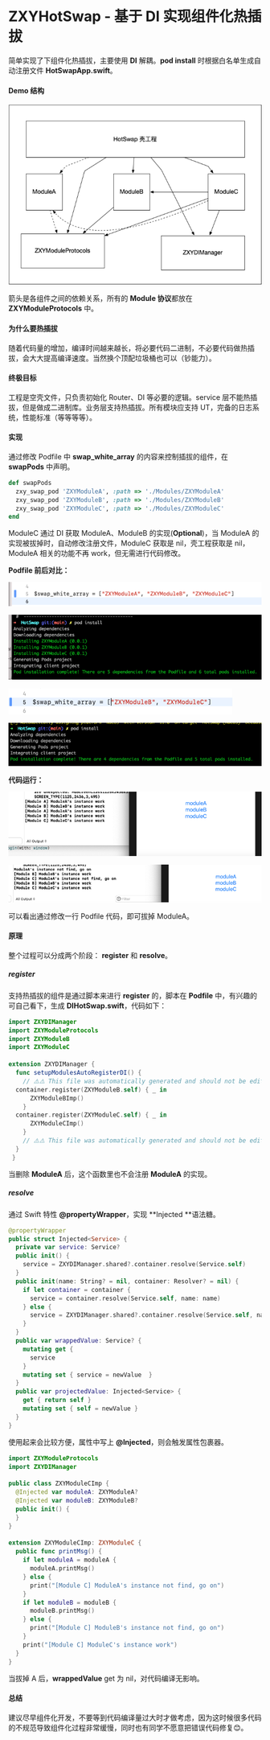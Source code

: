 # ZXYHotSwap - 基于 DI 实现组件化热插拔

简单实现了下组件化热插拔，主要使用 **DI** 解耦。**pod install** 时根据白名单生成自动注册文件 **HotSwapApp.swift**。

#### Demo 结构

![image-20210513121116138](https://github.com/zhaoxiangyulove/ZXYHotSwap/blob/main/Resource/image-20210513121116138.png?raw=true)

箭头是各组件之间的依赖关系，所有的 **Module 协议**都放在 **ZXYModuleProtocols** 中。

#### 为什么要热插拔

随着代码量的增加，编译时间越来越长，将必要代码二进制，不必要代码做热插拔，会大大提高编译速度。当然换个顶配垃圾桶也可以（钞能力）。

#### 终极目标

工程是空壳文件，只负责初始化 Router、DI 等必要的逻辑。service 层不能热插拔，但是做成二进制库。业务层支持热插拔。所有模块应支持 UT，完备的日志系统，性能标准（等等等等）。

#### 实现

通过修改 Podfile 中 **swap_white_array** 的内容来控制插拔的组件，在 **swapPods** 中声明。

```ruby
def swapPods
  zxy_swap_pod 'ZXYModuleA', :path => './Modules/ZXYModuleA'
  zxy_swap_pod 'ZXYModuleB', :path => './Modules/ZXYModuleB'
  zxy_swap_pod 'ZXYModuleC', :path => './Modules/ZXYModuleC'
end

```

ModuleC 通过 DI 获取 ModuleA、ModuleB 的实现(**Optional**)，当 ModuleA 的实现被拔掉时，自动修改注册文件，ModuleC 获取是 nil，壳工程获取是 nil，ModuleA 相关的功能不再 work，但无需进行代码修改。

**Podfile 前后对比：**

![origin1](https://github.com/zhaoxiangyulove/ZXYHotSwap/blob/main/Resource/origin1.png?raw=true)

![origin2](https://github.com/zhaoxiangyulove/ZXYHotSwap/blob/main/Resource/origin2.png?raw=true)

![current1](https://github.com/zhaoxiangyulove/ZXYHotSwap/blob/main/Resource/current1.png?raw=true)

![current2](https://github.com/zhaoxiangyulove/ZXYHotSwap/blob/main/Resource/current2.png?raw=true)

**代码运行：**

![origin3](https://github.com/zhaoxiangyulove/ZXYHotSwap/blob/main/Resource/origin3.png?raw=true)

![current3](https://github.com/zhaoxiangyulove/ZXYHotSwap/blob/main/Resource/current3.png?raw=true)

可以看出通过修改一行 Podfile 代码，即可拔掉 ModuleA。

#### 原理

整个过程可以分成两个阶段： **register** 和 **resolve**。

##### register

支持热插拔的组件是通过脚本来进行 **register** 的，脚本在 **Podfile** 中，有兴趣的可自己看下，生成 **DIHotSwap.swift**，代码如下：

```swift
import ZXYDIManager
import ZXYModuleProtocols
import ZXYModuleB
import ZXYModuleC

extension ZXYDIManager {
  func setupModulesAutoRegisterDI() {
    // ⚠️⚠️ This file was automatically generated and should not be edited. ⚠️⚠️
  container.register(ZXYModuleB.self) { _ in
      ZXYModuleBImp()
    }
  container.register(ZXYModuleC.self) { _ in
      ZXYModuleCImp()
    }
    // ⚠️⚠️ This file was automatically generated and should not be edited. ⚠️⚠️
  }
 }
```

当删除 **ModuleA** 后，这个函数里也不会注册 **ModuleA** 的实现。

##### resolve

通过 Swift 特性 **@propertyWrapper**，实现 **Injected **语法糖。

```swift
@propertyWrapper
public struct Injected<Service> {
  private var service: Service?
  public init() {
    service = ZXYDIManager.shared?.container.resolve(Service.self)
  }
  public init(name: String? = nil, container: Resolver? = nil) {
    if let container = container {
      service = container.resolve(Service.self, name: name)
    } else {
      service = ZXYDIManager.shared?.container.resolve(Service.self, name: name)
    }
  }
  public var wrappedValue: Service? {
    mutating get {
      service
    }
    mutating set { service = newValue  }
  }
  public var projectedValue: Injected<Service> {
    get { return self }
    mutating set { self = newValue }
  }
}

```

使用起来会比较方便，属性中写上 **@Injected**，则会触发属性包裹器。

```swift
import ZXYModuleProtocols
import ZXYDIManager

public class ZXYModuleCImp {
  @Injected var moduleA: ZXYModuleA?
  @Injected var moduleB: ZXYModuleB?
  public init() {
  }
}

extension ZXYModuleCImp: ZXYModuleC {
  public func printMsg() {
    if let moduleA = moduleA {
      moduleA.printMsg()
    } else {
      print("[Module C] ModuleA's instance not find, go on")
    }
    if let moduleB = moduleB {
      moduleB.printMsg()
    } else {
      print("[Module C] ModuleB's instance not find, go on")
    }
    print("[Module C] ModuleC's instance work")
  }
}
```

当拔掉 A 后，**wrappedValue** get 为 nil，对代码编译无影响。

#### 总结

建议尽早组件化开发，不要等到代码编译量过大时才做考虑，因为这时候很多代码的不规范导致组件化过程非常缓慢，同时也有同学不愿意把错误代码修复😊。
